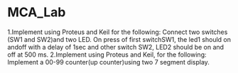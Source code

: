 # MCA_Lab
1.Implement using Proteus and Keil for the following:
 Connect two switches (SW1 and SW2)and two LED. 
 On press of first switchSW1, the led1 should on andoff with a delay of 1sec and other switch SW2, LED2 should be on and off at 500 ms.
2.Implement using Proteus and Keil, for the following: 
 Implement a 00-99 counter(up counter)using two 7 segment display. 
